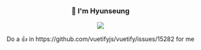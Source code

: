 <div align="center">
    <h3>👋 I'm Hyunseung</h3>    
    <img src="http://undo.io/media/uploads/files/Frustrated_programmer.gif" />
    <p> Do a 👍 in https://github.com/vuetifyjs/vuetify/issues/15282 for me </p>
</div>
